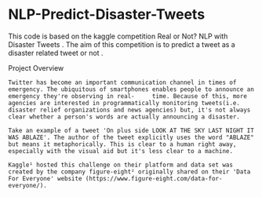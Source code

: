 # NLP-Predict-Disaster-Tweets
This code is based on the kaggle competition Real or Not? NLP with Disaster Tweets . 
The aim of this competition is to predict a tweet as a disaster related tweet or not .

Project Overview

    Twitter has become an important communication channel in times of emergency. The ubiquitous of smartphones enables people to announce an emergency they're observing in real-     time. Because of this, more agencies are interested in programmatically monitoring tweets(i.e. disaster relief organizations and news agencies) but, it's not always clear whether a person's words are actually announcing a disaster.

    Take an example of a tweet 'On plus side LOOK AT THE SKY LAST NIGHT IT WAS ABLAZE'. The author of the tweet explicitly uses the word "ABLAZE" but means it metaphorically. This is clear to a human right away, especially with the visual aid but it's less clear to a machine.

    Kaggle¹ hosted this challenge on their platform and data set was created by the company figure-eight² originally shared on their 'Data For Everyone' website (https://www.figure-eight.com/data-for-everyone/).


